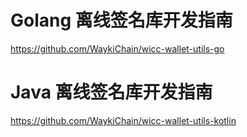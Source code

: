 # Golang 离线签名库开发指南

https://github.com/WaykiChain/wicc-wallet-utils-go

# Java 离线签名库开发指南

https://github.com/WaykiChain/wicc-wallet-utils-kotlin